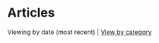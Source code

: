 
<script lang='ts' setup>

import {article_ids} from '@/_comp/articles'
import {data} from './articles.data'


// Just want ids but keep time-based sorting
const sorted_ids = data.map(page => /([^\/]+)$/.exec(page.url)[1]).filter(id => article_ids.includes(id))


</script>


# Articles

Viewing by date (most recent) | [View by category](/learn)

<ArticlePreview v-for='article of sorted_ids' :key='article' :id='article'></ArticlePreview>
